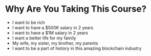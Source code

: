 # Why Are You Taking This Course?

- I want to be rich
- I want to have a $500K salary in 2 years
- I want to have a $1M salary in 2 years
- I want a better life for my family
- My wife, my sister, my brother, my parents
- I want to be a part of history in this amazing blockchain industry